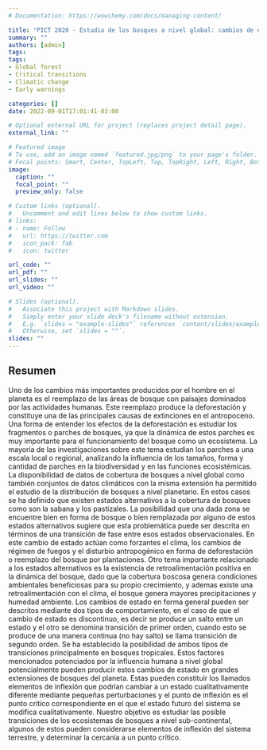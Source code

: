 ```yaml
---
# Documentation: https://wowchemy.com/docs/managing-content/

title: "PICT 2020 - Estudio de los bosques a nivel global: cambios de estado y alertas tempranas"
summary: ""
authors: [admin]
tags: 
tags:
- Global forest
- Critical transitions
- Climatic change
- Early warnings

categories: []
date: 2022-09-01T17:01:41-03:00

# Optional external URL for project (replaces project detail page).
external_link: ""

# Featured image
# To use, add an image named `featured.jpg/png` to your page's folder.
# Focal points: Smart, Center, TopLeft, Top, TopRight, Left, Right, BottomLeft, Bottom, BottomRight.
image:
  caption: ""
  focal_point: ""
  preview_only: false

# Custom links (optional).
#   Uncomment and edit lines below to show custom links.
# links:
# - name: Follow
#   url: https://twitter.com
#   icon_pack: fab
#   icon: twitter

url_code: ""
url_pdf: ""
url_slides: ""
url_video: ""

# Slides (optional).
#   Associate this project with Markdown slides.
#   Simply enter your slide deck's filename without extension.
#   E.g. `slides = "example-slides"` references `content/slides/example-slides.md`.
#   Otherwise, set `slides = ""`.
slides: ""
---
```


## Resumen

Uno de los cambios más importantes producidos por el hombre en el planeta es el reemplazo de las áreas de bosque con paisajes dominados por las actividades humanas. Este reemplazo produce la deforestación y constituye una de las principales causas de extinciones en el antropoceno. Una forma de entender los efectos de la deforestación es estudiar los fragmentos o parches de bosques, ya que la dinámica de estos parches es muy importante para el funcionamiento del bosque como un ecosistema.
La mayoría de las investigaciones sobre este tema estudian los parches a una escala local o regional, analizando la influencia de los tamaños, forma y cantidad de parches en la biodiversidad y en las funciones ecosistémicas. La disponibilidad de datos de cobertura de bosques a nivel global como también conjuntos de datos climáticos con la misma extensión ha permitido el estudio de la distribución de bosques a nivel planetario. 
En estos casos se ha definido que existen estados alternativos a la cobertura de bosques como son la sabana y los pastizales. La posibilidad que una dada zona se encuentre bien en forma de bosque o bien remplazada por alguno de estos estados alternativos sugiere que esta problemática puede ser descrita en términos de una transición de fase entre esos estados observacionales. En este cambio de estado actúan como forzantes el clima, los cambios de régimen de fuegos y el disturbio antropogénico en forma de deforestación o reemplazo del bosque por plantaciones. Otro tema importante relacionado a los estados alternativos es la existencia de retroalimentación positiva en la dinámica del bosque, dado que la cobertura boscosa genera condiciones ambientales beneficiosas para su propio crecimiento, y ademas existe una retroalimentación con el clima, el bosque genera mayores precipitaciones y humedad ambiente. Los cambios de estado en forma general pueden ser descritos mediante dos tipos de comportamiento, en el caso de que el cambio de estado es discontinuo, es decir se produce un salto entre un estado y el otro se denomina transición de primer orden, cuando esto se produce de una manera continua (no hay salto) se llama transición de segundo orden. Se ha establecido la posibilidad de ambos tipos de transiciones principalmente en bosques tropicales. 
Estos factores mencionados potenciados por la influencia humana a nivel global potencialmente pueden producir estos cambios de estado en grandes extensiones de bosques del planeta. Estas pueden constituir los llamados elementos de inflexión que podrían cambiar a un estado cualitativamente diferente mediante pequeñas perturbaciones y el punto de inflexión es el punto crítico correspondiente en el que el estado futuro del sistema se modifica cualitativamente.
Nuestro objetivo es estudiar las posible transiciones de los ecosistemas de bosques a nivel sub-continental, algunos de estos pueden considerarse elementos de inflexión del sistema terrestre, y determinar la cercanía a un punto crítico. 

